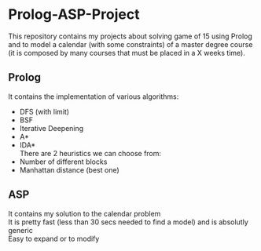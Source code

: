 # Prolog-ASP-Project
This repository contains my projects about solving game of 15 using Prolog and to model a calendar (with some constraints) of a master degree course (it is composed by many courses that must be placed in a X weeks time).

## Prolog
It contains the implementation of various algorithms:
- DFS (with limit)
- BSF
- Iterative Deepening
- A*
- IDA*<br>
There are 2 heuristics we can choose from:
- Number of different blocks
- Manhattan distance (best one)

## ASP
It contains my solution to the calendar problem<br>
It is pretty fast (less than 30 secs needed to find a model) and is absolutly generic<br>
Easy to expand or to modify
